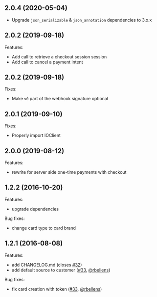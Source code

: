 ## 2.0.4 (2020-05-04)

- Upgrade `json_serializable` & `json_annotation` dependencies to 3.x.x

## 2.0.2 (2019-09-18)

Features:

  - Add call to retrieve a checkout session session
  - Add call to cancel a payment intent
 
## 2.0.2 (2019-09-18)

Fixes:

  - Make `v0` part of the webhook signature optional

## 2.0.1 (2019-09-10)

Fixes:

  - Properly import IOClient

## 2.0.0 (2019-08-12)

Features:

  - rewrite for server side one-time payments with checkout

## 1.2.2 (2016-10-20)

Features:

  - upgrade dependencies

Bug fixes:

  - change card type to card brand


## 1.2.1 (2016-08-08)

Features:

  - add CHANGELOG.md (closes [#32](https://github.com/exitlive/stripe-dart/issues/32))
  - add default source to customer ([#33](https://github.com/exitlive/stripe-dart/pull/33), [@rbellens](https://github.com/rbellens))

Bug fixes:

  - fix card creation with token ([#33](https://github.com/exitlive/stripe-dart/pull/33), [@rbellens](https://github.com/rbellens))
